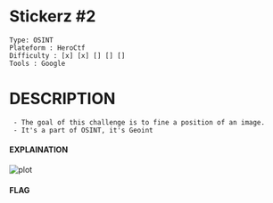 # Stickerz #2
```
Type: OSINT
Plateform : HeroCtf
Difficulty : [x] [x] [] [] []
Tools : Google
```

# DESCRIPTION
```
 - The goal of this challenge is to fine a position of an image.
 - It's a part of OSINT, it's Geoint
 ```
#### EXPLAINATION

![plot](./stickerz.jpg)

#### FLAG
